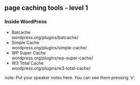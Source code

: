 ##  page caching tools - level 1

### Inside WordPress
* Batcache <br> wordpress.org/plugins/batcache/  <!-- .element: class="fragment" -->
* Simple Cache <br> wordpress.org/plugins/simple-cache/ <!-- .element: class="fragment" -->
* WP Super Cache <br> wordpress.org/plugins/wp-super-cache/ <!-- .element: class="fragment" -->
* W3 Total Cache <br> wordpress.org/plugins/w3-total-cache/ <!-- .element: class="fragment" -->

note:
    Put your speaker notes here.
    You can see them pressing 's'.
